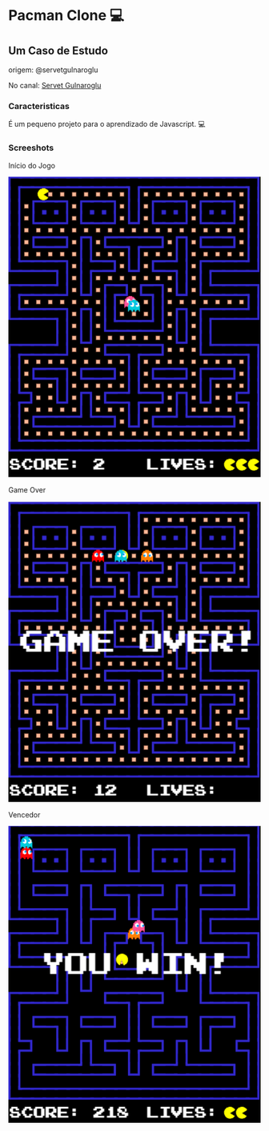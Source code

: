 # Pacman Clone :computer:

## Um Caso de Estudo

origem: @servetgulnaroglu

No canal: [Servet Gulnaroglu](https://www.youtube.com/watch?v=GXlckaGr0Eoo)

### Caracteristicas

É um pequeno projeto para o aprendizado de Javascript. :computer:

### Screeshots

Início do Jogo

![Start Game](./assets/start.png)

Game Over

![Game Over](./assets/over.png)

Vencedor

![Vencedor](./assets/win.png)
